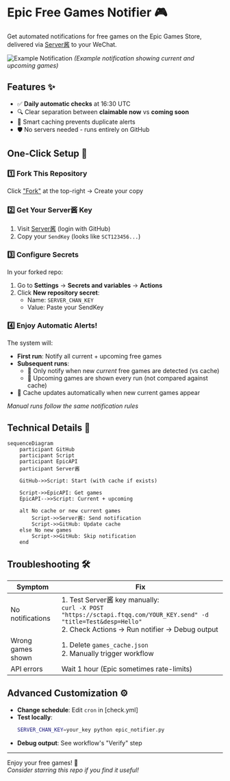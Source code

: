 # Epic Free Games Notifier 🎮

Get automated notifications for free games on the Epic Games Store, delivered via [Server酱](https://sct.ftqq.com/) to your WeChat.

![Example Notification](https://github.com/user-attachments/assets/0531d2c8-5bd5-4582-902d-68b98dfb8bd5)
*(Example notification showing current and upcoming games)*

## Features ✨
- ✅ **Daily automatic checks** at 16:30 UTC
- 🔍 Clear separation between **claimable now** vs **coming soon**
- 💾 Smart caching prevents duplicate alerts
- 🛡️ No servers needed - runs entirely on GitHub

## One-Click Setup 🚀

### 1️⃣ Fork This Repository
Click ["Fork"](https://github.com/zhongminlin/epic-games-notifier/fork) at the top-right → Create your copy

### 2️⃣ Get Your Server酱 Key
1. Visit [Server酱](https://sct.ftqq.com/) (login with GitHub)
2. Copy your `SendKey` (looks like `SCT123456...`)

### 3️⃣ Configure Secrets
In your forked repo:
1. Go to **Settings** → **Secrets and variables** → **Actions**
2. Click **New repository secret**:
   - Name: `SERVER_CHAN_KEY`
   - Value: Paste your SendKey

### 4️⃣ Enjoy Automatic Alerts!
The system will:
- **First run**: Notify all current + upcoming free games  
- **Subsequent runs**:
  - 🔔 Only notify when new *current* free games are detected (vs cache)
  - 📅 Upcoming games are shown every run (not compared against cache)
- 🔄 Cache updates automatically when new current games appear

*Manual runs follow the same notification rules*

## Technical Details 🔧
```mermaid
sequenceDiagram
    participant GitHub
    participant Script
    participant EpicAPI
    participant Server酱
    
    GitHub->>Script: Start (with cache if exists)
    
    Script->>EpicAPI: Get games
    EpicAPI-->>Script: Current + upcoming
    
    alt No cache or new current games
        Script->>Server酱: Send notification
        Script->>GitHub: Update cache
    else No new games
        Script->>GitHub: Skip notification
    end
```

## Troubleshooting 🛠️
| Symptom | Fix |
|---------|-----|
| No notifications | 1. Test Server酱 key manually:<br>`curl -X POST "https://sctapi.ftqq.com/YOUR_KEY.send" -d "title=Test&desp=Hello"`<br>2. Check Actions → Run notifier → Debug output |
| Wrong games shown | 1. Delete `games_cache.json`<br>2. Manually trigger workflow |
| API errors | Wait 1 hour (Epic sometimes rate-limits) |

## Advanced Customization ⚙️
- **Change schedule**: Edit `cron` in [check.yml]
- **Test locally**:
  ```bash
  SERVER_CHAN_KEY=your_key python epic_notifier.py
  ```
- **Debug output**: See workflow's "Verify" step

---

Enjoy your free games! 🎁  
*Consider starring this repo if you find it useful!*